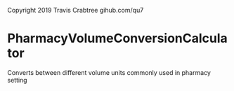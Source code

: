 Copyright 2019 Travis Crabtree
gihub.com/qu7

# PharmacyVolumeConversionCalculator
Converts between different volume units commonly used in pharmacy setting
